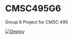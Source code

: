 # CMSC495G6
Group 6 Project for CMSC 495

[![Deploy](https://www.herokucdn.com/deploy/button.svg)](https://heroku.com/deploy)
